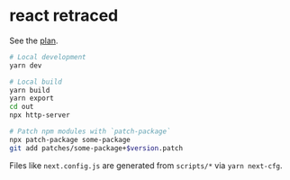 # react retraced

See the [plan](docs/plan.md).

```sh
# Local development
yarn dev

# Local build
yarn build
yarn export
cd out
npx http-server

# Patch npm modules with `patch-package`
npx patch-package some-package
git add patches/some-package+$version.patch
```

Files like `next.config.js` are generated from `scripts/*` via `yarn next-cfg`.
